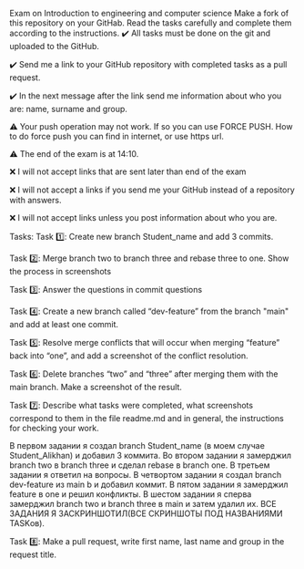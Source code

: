 Exam on Introduction to engineering and computer science
Make a fork of this repository on your GitHab. Read the tasks carefully and complete them according to the instructions.
✔️ All tasks must be done on the git and uploaded to the GitHub.

✔️ Send me a link to your GitHub repository with completed tasks as a pull request.

✔️ In the next message after the link send me information about who you are: name, surname and group.

⚠️ Your push operation may not work. If so you can use FORCE PUSH. How to do force push you can find in internet, or use https url.

⚠️ The end of the exam is at 14:10.

❌ I will not accept links that are sent later than end of the exam

❌ I will not accept a links if you send me your GitHub instead of a repository with answers.

❌ I will not accept links unless you post information about who you are.

Tasks:
Task 1️⃣: Create new branch Student_name and add 3 commits.

Task 2️⃣: Merge branch two to branch three and rebase three to one. Show the process in screenshots

Task 3️⃣: Answer the questions in commit questions

Task 4️⃣: Create a new branch called “dev-feature” from the branch "main" and add at least one commit.

Task 5️⃣: Resolve merge conflicts that will occur when merging “feature” back into “one”, and add a screenshot of the conflict resolution.

Task 6️⃣: Delete branches “two” and “three” after merging them with the main branch. Make a screenshot of the result.

Task 7️⃣: Describe what tasks were completed, what screenshots correspond to them in the file readme.md and in general, the instructions for checking your work.

В первом задании я создал branch Student_name (в моем случае Student_Alikhan) и добавил 3 коммита. 
Во втором задании я замерджил branch two в branch three и сделал rebase в branch one.
В третьем задании я ответил на вопросы.
В четвортом задании я создал branch dev-feature из main b и добавил коммит.
В пятом задании я замерджил feature в one  и решил конфликты.
В шестом задании я сперва замерджил branch two и branch three в main и затем удалил их.
ВСЕ ЗАДАНИЯ Я ЗАСКРИНШОТИЛ(ВСЕ СКРИНШОТЫ ПОД НАЗВАНИЯМИ TASKов).

Task 8️⃣: Make a pull request, write first name, last name and group in the request title.
 



